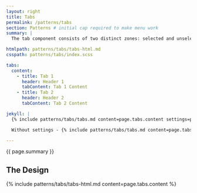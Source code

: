 ```yaml
---
layout: right
title: Tabs
permalink: /patterns/tabs
section: Patterns # initial cap required to make menu work
summary: |
  The tab component consists of two distinct zones: selected and unselected. There are always at least two tabs and one is selected by default. Tabs are used to make it easy to explore and switch between different views.

htmlpath: patterns/tabs/tabs-html.md
csspath: patterns/tabs/index.scss

tabs:
  content:
    - title: Tab 1
      header: Header 1
      tabContent: Tab 1 Content
    - title: Tab 2
      header: Header 2
      tabContent: Tab 2 Content

jekyll: |
  {% include patterns/tabs/tabs.md content=page.tabs.content settings=page.tabs.settings %}

  Without settings - {% include patterns/tabs/tabs.md content=page.tabs.content %}

---
```


{{ page.summary }}

## The Design
{% include patterns/tabs/tabs-html.md content=page.tabs.content %}